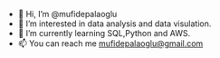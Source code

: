 - 👋 Hi, I’m @mufidepalaoglu
- 👀 I’m interested in data analysis and data visulation.
- 🌱 I’m currently learning SQL,Python and AWS.
- 📫 You can reach me mufidepalaoglu@gmail.com

<!---
mufidepalaoglu/mufidepalaoglu is a ✨ special ✨ repository because its `README.md` (this file) appears on your GitHub profile.
You can click the Preview link to take a look at your changes.
--->
